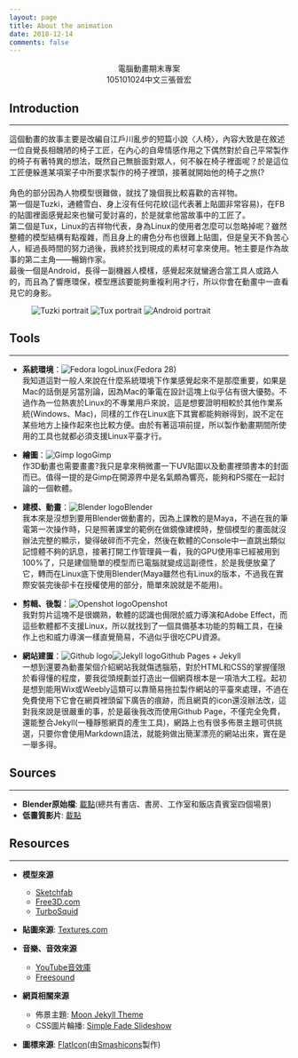 ```yaml
---
layout: page
title: About the animation
date: 2018-12-14
comments: false
---
```

<center>電腦動畫期末專案<br>105101024中文三張晉宏</center>

## Introduction
---
這個動畫的故事主要是改編自江戶川亂步的短篇小說〈人椅〉，內容大致是在敘述一位自覺長相醜陋的椅子工匠，在內心的自卑情感作用之下偶然對於自己平常製作的椅子有著特異的想法，既然自己無臉面對眾人，何不躲在椅子裡面呢？於是這位工匠便躲進某項案子中所要求製作的椅子裡頭，接著就開始他的椅子之旅(?   
<br>
角色的部分因為人物模型很難做，就找了幾個我比較喜歡的吉祥物。   
第一個是Tuzki，通體雪白、身上沒有任何花紋(這代表著上貼圖非常容易)，在FB的貼圖裡面感覺起來也蠻可愛討喜的，於是就拿他當故事中的工匠了。   
第二個是Tux，Linux的吉祥物代表，身為Linux的使用者怎麼可以忽略掉呢？雖然整體的模型結構有點複雜，而且身上的膚色分布也很難上貼圖，但是皇天不負苦心人，經過長時間的努力過後，我終於找到現成的素材可拿來使用。牠主要是作為故事的第二主角——暢銷作家。   
最後一個是Android，長得一副機器人模樣，感覺起來就蠻適合當工具人或路人的，而且為了響應環保，模型應該要能夠重複利用才行，所以你會在動畫中一直看見它的身影。
<figure class="third">
	<img src="/humanchair/assets/portrait/tuzki.png" alt="Tuzki portrait">
	<img src="/humanchair/assets/portrait/tux.png" alt="Tux portrait">
	<img src="/humanchair/assets/portrait/android.png" alt="Android portrait">
</figure>

## Tools
---
* **系統環境**：<img src="/humanchair/assets/logo/fedora-logo.png" alt="Fedora logo" style="display:inline-block;">Linux(Fedora 28)   
我知道這對一般人來說在什麼系統環境下作業感覺起來不是那麼重要，如果是Mac的話倒是另當別論，因為Mac的筆電在設計這塊上似乎佔有很大優勢。不過作為一位熱衷於Linux的不專業用戶來說，這是想要證明相較於其他作業系統(Windows、Mac)，同樣的工作在Linux底下其實都能夠辦得到，說不定在某些地方上操作起來也比較方便。由於有著這項前提，所以製作動畫期間所使用的工具也就都必須支援Linux平臺才行。

* **繪圖**：<img src="/humanchair/assets/logo/gimp-logo.png" alt="Gimp logo" style="display:inline-block;">Gimp   
作3D動畫也需要畫畫?我只是拿來稍微畫一下UV貼圖以及動畫裡頭書本的封面而已。值得一提的是Gimp在開源界中是名氣頗為響亮，能夠和PS擺在一起討論的一個軟體。

* **建模、動畫**：<img src="/humanchair/assets/logo/blender-logo.png" alt="Blender logo" style="display:inline-block;">Blender   
我本來是沒想到要用Blender做動畫的，因為上課教的是Maya，不過在我的筆電第一次操作時，只是照著課堂的範例在做鏡像建模時，整個模型的畫面就沒辦法完整的顯示，變得破碎而不完全，然後在軟體的Console中一直跳出類似記憶體不夠的訊息，接著打開工作管理員一看，我的GPU使用率已經被用到100%了，只是建個簡單的模型而已電腦就變成這副德性，於是我便放棄了它，轉而在Linux底下使用Blender(Maya雖然也有Linux的版本，不過我在實際安裝完後卻卡在授權使用的部分，簡單來說就是不能用)。

* **剪輯、後製**：<img src="/humanchair/assets/logo/openshot-logo.png" alt="Openshot logo" style="display:inline-block;">Openshot   
我對剪片這塊不是很嫻熟，軟體的認識也侷限於威力導演和Adobe Effect，而這些軟體都不支援Linux，所以就找到了一個具備基本功能的剪輯工具，在操作上也和威力導演一樣直覺簡易，不過似乎很吃CPU資源。

* **網站建置**：<img src="/humanchair/assets/logo/github-logo.png" alt="Github logo" style="display:inline-block;"><img src="/humanchair/assets/logo/jekyll-logo.png" alt="Jekyll logo" style="display:inline-block;">Github Pages + Jekyll   
一想到還要為動畫架個介紹網站我就傷透腦筋，對於HTML和CSS的掌握僅限於看得懂的程度，要我從頭規劃並打造出一個網頁根本是一項浩大工程。起初是想到能用Wix或Weebly這類可以靠簡易拖拉製作網站的平臺來處理，不過在免費使用下它會在網頁裡頭留下廣告的痕跡，而且網頁的icon還沒辦法改，這對我來說是很嚴重的事，於是最後我改而使用Github Page，不僅完全免費，還能整合Jekyll(一種靜態網頁的產生工具)，網路上也有很多佈景主題可供挑選，只要你會使用Markdown語法，就能夠做出簡潔漂亮的網站出來，實在是一舉多得。

## Sources
---
* **Blender原始檔**: [載點](https://github.com/gotchamana/humanchair/releases/download/v1.0/source.zip)(總共有書店、書房、工作室和飯店貴賓室四個場景)
* **低畫質影片**: [載點](https://github.com/gotchamana/humanchair/releases/download/v1.0/HumanChair_low_quality.mp4)

## Resources
---
* **模型來源**
  * [Sketchfab](https://sketchfab.com/feed)
  * [Free3D.com](https://free3d.com/)
  * [TurboSquid](https://www.turbosquid.com/)

* **貼圖來源**: [Textures.com](https://www.textures.com/)

* **音樂、音效來源**
  * [YouTube音效庫](https://www.youtube.com/audiolibrary/music)
  * [Freesound](https://freesound.org/)

* **網頁相關來源**
  * 佈景主題: [Moon Jekyll Theme](https://github.com/TaylanTatli/Moon)
  * CSS圖片輪播: [Simple Fade Slideshow](https://www.jssor.com/demos/simple-fade-slideshow.slider)

* **圖標來源**: [FlatIcon](https://www.flaticon.com)(由[Smashicons](https://www.flaticon.com/authors/smashicons)製作)

